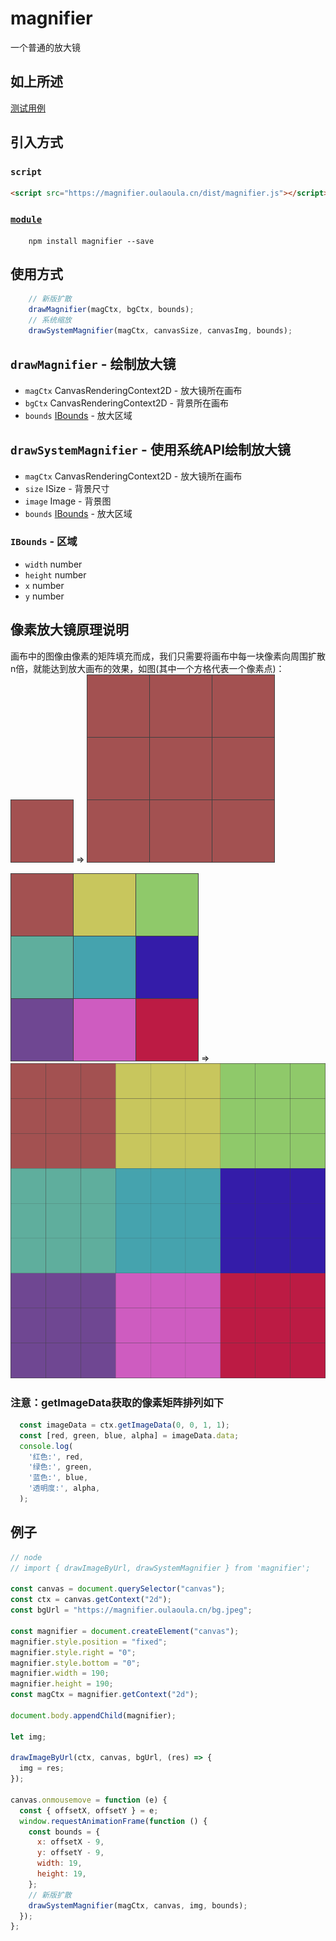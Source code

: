 # magnifier

一个普通的放大镜

## 如上所述

[测试用例](./test1.html)

## 引入方式

### `script`

```html
<script src="https://magnifier.oulaoula.cn/dist/magnifier.js"></script>
```

### [`module`](https://www.npmjs.com/package/oulaoula-magnifier)

```
    npm install magnifier --save
```

## 使用方式

``` ts
    // 新版扩散
    drawMagnifier(magCtx, bgCtx, bounds);
    // 系统缩放
    drawSystemMagnifier(magCtx, canvasSize, canvasImg, bounds);
```

## `drawMagnifier` - 绘制放大镜
- `magCtx` CanvasRenderingContext2D - 放大镜所在画布
- `bgCtx` CanvasRenderingContext2D - 背景所在画布
- `bounds` [IBounds](#bounds) - 放大区域

## `drawSystemMagnifier` - 使用系统API绘制放大镜
- `magCtx` CanvasRenderingContext2D - 放大镜所在画布
- `size` ISize - 背景尺寸
- `image` Image - 背景图
- `bounds` [IBounds](#bounds) - 放大区域

### <span id="bounds">`IBounds`</span> - 区域
- `width` number
- `height` number
- `x` number
- `y` number

## 像素放大镜原理说明

画布中的图像由像素的矩阵填充而成，我们只需要将画布中每一块像素向周围扩散n倍，就能达到放大画布的效果，如图(其中一个方格代表一个像素点)：  
<img src="static/1.png" /> 
=>
<img src="static/2.png" />

<img src="static/3.png" />
=>
<img src="static/4.png" />

### 注意：getImageData获取的像素矩阵排列如下
``` js
  const imageData = ctx.getImageData(0, 0, 1, 1);
  const [red, green, blue, alpha] = imageData.data;
  console.log(
    '红色:', red,
    '绿色:', green,
    '蓝色:', blue,
    '透明度:', alpha,
  );
```

## 例子

```js
// node
// import { drawImageByUrl, drawSystemMagnifier } from 'magnifier';

const canvas = document.querySelector("canvas");
const ctx = canvas.getContext("2d");
const bgUrl = "https://magnifier.oulaoula.cn/bg.jpeg";

const magnifier = document.createElement("canvas");
magnifier.style.position = "fixed";
magnifier.style.right = "0";
magnifier.style.bottom = "0";
magnifier.width = 190;
magnifier.height = 190;
const magCtx = magnifier.getContext("2d");

document.body.appendChild(magnifier);

let img;

drawImageByUrl(ctx, canvas, bgUrl, (res) => {
  img = res;
});

canvas.onmousemove = function (e) {
  const { offsetX, offsetY } = e;
  window.requestAnimationFrame(function () {
    const bounds = {
      x: offsetX - 9,
      y: offsetY - 9,
      width: 19,
      height: 19,
    };
    // 新版扩散
    drawSystemMagnifier(magCtx, canvas, img, bounds);
  });
};
```
